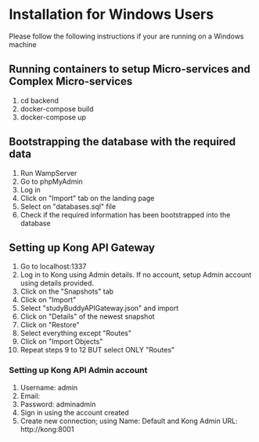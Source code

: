 # Installation for Windows Users
Please follow the following instructions if your are running on a Windows machine

## Running containers to setup Micro-services and Complex Micro-services
1) cd backend
2) docker-compose build
3) docker-compose up

## Bootstrapping the database with the required data
1) Run WampServer 
2) Go to phpMyAdmin
3) Log in
4) Click on "Import" tab on the landing page
5) Select on "databases.sql" file
6) Check if the required information has been bootstrapped into the database

## Setting up Kong API Gateway
1) Go to localhost:1337
2) Log in to Kong using Admin details. If no account, setup Admin account using details provided.
3) Click on the "Snapshots" tab
4) Click on "Import"
5) Select "studyBuddyAPIGateway.json" and import
6) Click on "Details" of the newest snapshot
7) Click on "Restore"
8) Select everything except "Routes"
9) Click on "Import Objects"
10) Repeat steps 9 to 12 BUT select ONLY "Routes"

### Setting up Kong API Admin account
1) Username: admin
2) Email: <your email address>
3) Password: adminadmin
4) Sign in using the account created
5) Create new connection; using Name: Default and Kong Admin URL: http://kong:8001